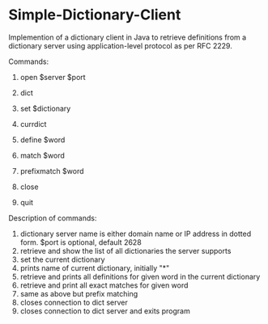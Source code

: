 # Simple-Dictionary-Client

Implemention of a dictionary client in Java to retrieve definitions from a dictionary server using application-level protocol as per RFC 2229. 

Commands:


1. open $server $port

2. dict

3. set $dictionary

4. currdict

5. define $word

6. match $word 

7. prefixmatch $word

8. close

9. quit


Description of commands:

1. dictionary server name is either domain name or IP address in dotted form. $port is optional, default 2628
2. retrieve and show the list of all dictionaries the server supports
3. set the current dictionary
4. prints name of current dictionary, initially "*"
5. retrieve and prints all definitions for given word in the current dictionary
6. retrieve and print all exact matches for given word
7. same as above but prefix matching
8. closes connection to dict server
9. closes connection to dict server and exits program



